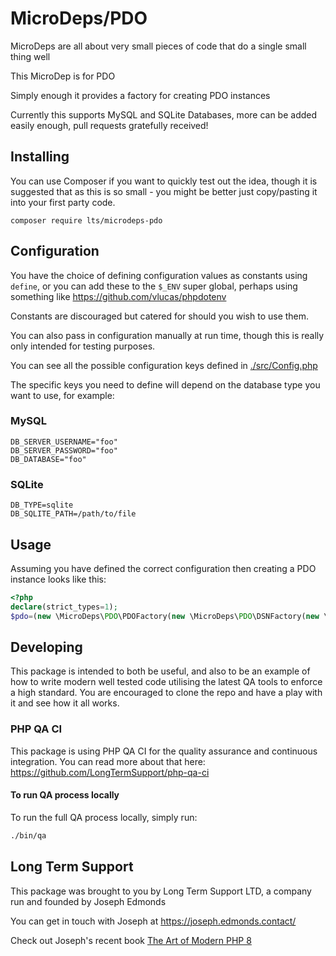# MicroDeps/PDO

MicroDeps are all about very small pieces of code that do a single small thing well

This MicroDep is for PDO

Simply enough it provides a factory for creating PDO instances

Currently this supports MySQL and SQLite Databases, more can be added easily enough, pull requests gratefully received!

## Installing

You can use Composer if you want to quickly test out the idea, though it is suggested that as this is so small - you
might be better just copy/pasting it into your first party code.

```
composer require lts/microdeps-pdo
```

## Configuration

You have the choice of defining configuration values as constants using `define`, or you can add these to the
`$_ENV` super global, perhaps using something like https://github.com/vlucas/phpdotenv

Constants are discouraged but catered for should you wish to use them.

You can also pass in configuration manually at run time, though this is really only intended for testing purposes.

You can see all the possible configuration keys defined in [./src/Config.php](./src/Config.php)

The specific keys you need to define will depend on the database type you want to use, for example:

### MySQL

```
DB_SERVER_USERNAME="foo"
DB_SERVER_PASSWORD="foo"
DB_DATABASE="foo"
```

### SQLite

```
DB_TYPE=sqlite
DB_SQLITE_PATH=/path/to/file
```

## Usage

Assuming you have defined the correct configuration then creating a PDO instance looks like this:

```php
<?php
declare(strict_types=1);
$pdo=(new \MicroDeps\PDO\PDOFactory(new \MicroDeps\PDO\DSNFactory(new \MicroDeps\PDO\Config())))->getConnection();
```

## Developing

This package is intended to both be useful, and also to be an example of how to write modern well tested code utilising
the latest QA tools to enforce a high standard. You are encouraged to clone the repo and have a play with it and see how
it all works.

### PHP QA CI

This package is using PHP QA CI for the quality assurance and continuous integration. You can read more about that here:
https://github.com/LongTermSupport/php-qa-ci

#### To run QA process locally

To run the full QA process locally, simply run:

```bash
./bin/qa
```

## Long Term Support

This package was brought to you by Long Term Support LTD, a company run and founded by Joseph Edmonds

You can get in touch with Joseph at https://joseph.edmonds.contact/

Check out Joseph's recent book [The Art of Modern PHP 8](https://joseph.edmonds.contact/#book)
